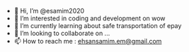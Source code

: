 - 👋 Hi, I’m @esamim2020
- 👀 I’m interested in coding and development on wow
- 🌱 I’m currently learning about safe transportation of epay
- 💞️ I’m looking to collaborate on ...
- 📫 How to reach me : ehsansamim.em@gmail.com

<!---
esamim2020/esamim2020 is a ✨ special ✨ repository because its `README.md` (this file) appears on your GitHub profile.
You can click the Preview link to take a look at your changes.
--->
